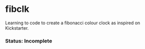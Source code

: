 # fibclk

Learning to code to create a fibonacci colour clock as inspired on Kickstarter. 

### Status: Incomplete
